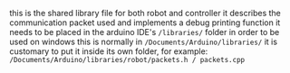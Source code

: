 this is the shared library file for both robot and controller
it describes the communication packet used and implements a debug printing function
it needs to be placed in the arduino IDE's `/libraries/` folder in order to be used
on windows this is normally in `/Documents/Arduino/libraries/`
it is customary to put it inside its own folder, for example:
`/Documents/Arduino/libraries/robot/packets.h / packets.cpp`
